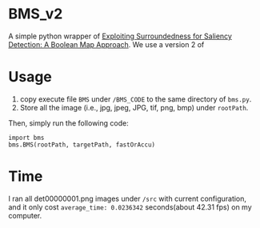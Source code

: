 # BMS_v2
A simple python wrapper of [Exploiting Surroundedness for Saliency Detection: A Boolean Map Approach](http://cs-people.bu.edu/jmzhang/BMS/BMS.html). We use a version 2 of

# Usage
1. copy execute file `BMS` under `/BMS_CODE` to the same directory of `bms.py`.
2. Store all the image (i.e., jpg, jpeg, JPG, tif, png, bmp) under `rootPath`.

Then, simply run the following code:
```
import bms
bms.BMS(rootPath, targetPath, fastOrAccu)
```

# Time
I ran all det00000001.png images under `/src` with current configuration, and it only cost `average_time: 0.0236342` seconds(about 42.31 fps) on my computer.
